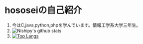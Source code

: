 # hososeiの自己紹介
1. 今はC,java,python,phpを学んでいます。情報工学系大学三年生。
1. ![Nishipy's github stats](https://github-readme-stats.vercel.app/api?username=hososei)
1. [![Top Langs](https://github-readme-stats.vercel.app/api/top-langs/?username=hososei&layout=compact)](https://github.com/hososei/github-readme-stats)
